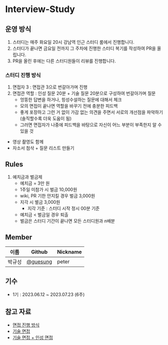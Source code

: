 # Interview-Study

## 운영 방식

1. 스터디는 매주 화요일 20시 강남역 인근 스터디 룸에서 진행합니다.
2. 스터디가 끝나면 금요일 전까지 그 주차에 진행한 스터디 복기를 작성하여 PR을 올립니다.
3. PR을 올린 후에는 다른 스터디원들이 리뷰를 진행합니다.

### 스터디 진행 방식

1. 면접자 3 : 면접관 3으로 번갈아가며 진행
2. 면접관 역할 : 인성 질문 20분 + 기술 질문 20분으로 구성하여 번갈아가며 질문
   - 엉뚱한 답변을 하거나, 힝성수설하는 질문에 대해서 체크
   - 모의 면접이 끝나면 역할을 바꾸기 전에 충분한 피드백
   - 좋게 포장하고 그런 거 없이 가감 없는 의견을 주면서 서로의 개선점을 파악하기 (솔직할수록 더욱 도움이 됨)
   - 그러면 면접자가 나중에 피드백을 바탕으로 자신이 어느 부분이 부족한지 알 수 있을 것

- 영상 촬영도 함께
- 자소서 첨삭 + 질문 리스트 만들기

## Rules

1. 예치금과 벌금제
   - 예치금 = 3만 원
   - 1주일 미참가 시 벌금 10,000원
   - wiki, PR 기한 안지킬 경우 벌금 3,000원
   - 지각 시 벌금 3,000원
     - 지각 기준 : 스터디 시작 정시 00분 기준
   - 예치금 < 벌금일 경우 퇴출
   - 벌금은 스터디 기간이 끝나면 모든 스터디원과 n배분

## Member

| 이름   | Github                                 | Nickname |
| ------ | -------------------------------------- | -------- |
| 박규성 | [@guesung](https://github.com/guesung) | peter    |

## 기수

- 1기 : 2023.06.12 ~ 2023.07.23 (6주)

## 참고 자료

- [면접 진행 방식](https://minhamina.tistory.com/222)
- [기술 면접](https://zero-base.co.kr/event/media_insight_contents_FE_frontend_tech_Interview)
- [기술 면접 + 인성 면접](https://velog.io/@kim_unknown_/%ED%94%84%EB%A1%A0%ED%8A%B8%EC%97%94%EB%93%9C-%EA%B0%9C%EB%B0%9C%EC%9E%90-%EB%A9%B4%EC%A0%91-%EC%A7%88%EB%AC%B8-%EB%AA%A8%EC%9D%8C)
